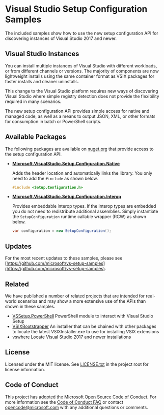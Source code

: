 Visual Studio Setup Configuration Samples
=========================================

The included samples show how to use the new setup configuration API for discovering instances of Visual Studio 2017 and newer.

Visual Studio Instances
-----------------------

You can install multiple instances of Visual Studio with different workloads, or from different channels or versions. The majority of components are now lightweight installs using the same container format as VSIX packages for faster installs and cleaner uninstalls.

This change to the Visual Studio platform requires new ways of discovering Visual Studio where simple registry detection does not provide the flexibility required in many scenarios.

The new setup configuration API provides simple access for native and managed code, as well as a means to output JSON, XML, or other formats for consumption in batch or PowerShell scripts.

Available Packages
------------------

The following packages are available on [nuget.org](https://nuget.org) that provide access to the setup configuration API.

*   **[Microsoft.VisualStudio.Setup.Configuration.Native](https://www.nuget.org/packages/Microsoft.VisualStudio.Setup.Configuration.Native/)**

    Adds the header location and automatically links the library. You only need to add the `#include` as shown below.

    ```c++
    #include <Setup.Configuration.h>
    ```

*   **[Microsoft.VisualStudio.Setup.Configuration.Interop](https://www.nuget.org/packages/Microsoft.VisualStudio.Setup.Configuration.Interop/)**

    Provides embeddable interop types. If the interop types are embedded you do not need to redistribute additional assemblies. Simply instantiate the `SetupConfiguration` runtime callable wrapper (RCW) as shown below.

    ```c#
    var configuration = new SetupConfiguration();
    ```

Updates
-------

For the most recent updates to these samples, please see [https://github.com/microsoft/vs-setup-samples](https://github.com/microsoft/vs-setup-samples).

Related
-------

We have published a number of related projects that are intended for real-world scenarios and may show a more extensive use of the APIs than shown in these samples.

* [VSSetup.PowerShell](https://github.com/Microsoft/vssetup.powershell)
  PowerShell module to interact with Visual Studio Setup 
* [VSIXBootstrapper](https://github.com/Microsoft/vsixbootstrapper)
  An installer that can be chained with other packages to locate the latest VSIXInstaller.exe to use for installing VSIX extensions
* [vswhere](https://github.com/Microsoft/vswhere)
  Locate Visual Studio 2017 and newer installations

License
-------

Licensed under the MIT license. See [LICENSE.txt](LICENSE.txt) in the project root for license information.

Code of Conduct
---------------

This project has adopted the [Microsoft Open Source Code of Conduct](https://opensource.microsoft.com/codeofconduct/). For more information see the [Code of Conduct FAQ](https://opensource.microsoft.com/codeofconduct/faq/) or contact [opencode@microsoft.com](mailto:opencode@microsoft.com) with any additional questions or comments.